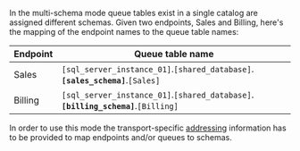 In the multi-schema mode queue tables exist in a single catalog are assigned different schemas. Given two endpoints, Sales and Billing, here's the mapping of the endpoint names to the queue table names:

| Endpoint | Queue table name                                                      |
|----------|-----------------------------------------------------------------------|
| Sales    | `[sql_server_instance_01]`.`[shared_database]`.**`[sales_schema]`**.`[Sales]`     |
| Billing  | `[sql_server_instance_01]`.`[shared_database]`.**`[billing_schema]`**.`[Billing]` |

In order to use this mode the transport-specific [addressing](/transports/sql/addressing.md) information has to be provided to map endpoints and/or queues to schemas.

